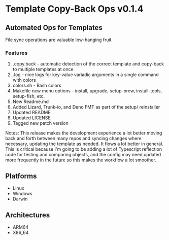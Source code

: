 # Template Copy-Back Ops v0.1.4

## Automated Ops for Templates 

File sync operations are valuable low-hanging fruit 

### Features

1. .copy.back - automatic detection of the correct template and copy-back to multiple templates at once
2. .log - nice logs for key-value variadic arguments in a single command with colors
3. colors.sh - Bash colors
4. Makefile new menu options - install, upgrade, setup-brew, install-tools, setup-fish, etc.
5. New Readme.md
6. Added Lizard, Trunk-io, and Deno FMT as part of the setup/ reinstaller
7. Updated README
8. Updated LICENSE
9. Tagged new patch version

Notes:  This release makes the development experience a lot better moving back and forth between many repos and syncing changes where necessary, updating the template as needed.   It flows a lot better in general.  This is critical because I'm going to be adding a lot of Typescript reflection code for testing and comparing objects, and the config may need updated more frequently in the future so this makes the workflow a lot smoother.

## Platforms

- Linux
- Windows
- Darwin

## Architectures

- ARM64
- X86_64
